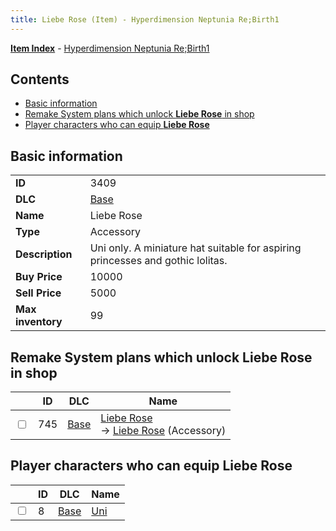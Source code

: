 ```yaml
---
title: Liebe Rose (Item) - Hyperdimension Neptunia Re;Birth1
---
```


[**Item Index**](/neptunia/rb1/item/index.html) - [Hyperdimension Neptunia Re;Birth1](/neptunia/rb1)

## Contents

- [Basic information](#basic-information)
- [Remake System plans which unlock **Liebe Rose** in shop](#remake-system-plans-which-unlock-liebe-rose-in-shop)
- [Player characters who can equip **Liebe Rose**](#player-characters-who-can-equip-liebe-rose)

## Basic information

|   |   |
| -- | -- |
| **ID** | 3409 |
| **DLC** | [Base](/neptunia/rb1/dlc/1-base.html) |
| **Name** | Liebe Rose |
| **Type** | Accessory |
| **Description** | Uni only. A miniature hat suitable for aspiring princesses and gothic lolitas. |
| **Buy Price** | 10000 |
| **Sell Price** | 5000 |
| **Max inventory** | 99 |


## Remake System plans which unlock **Liebe Rose** in shop

|    | ID | DLC | Name |
| -- | -- | --- | ---- |
| <input type="checkbox" id="rb1-remake-1-745" class="trackbox" /> | 745 | [Base](/neptunia/rb1/dlc/1-base.html) | [Liebe Rose](/neptunia/rb1/remake/1-745-liebe-rose.html)<br /> → [Liebe Rose](/neptunia/rb1/item/1-3409-liebe-rose.html) (Accessory) |


## Player characters who can equip **Liebe Rose**

|    | ID | DLC | Name |
| -- | -- | --- | ---- |
| <input type="checkbox" id="rb1-player-1-8" class="trackbox" /> | 8 | [Base](/neptunia/rb1/dlc/1-base.html) | [Uni](/neptunia/rb1/player/1-8-uni.html) |
